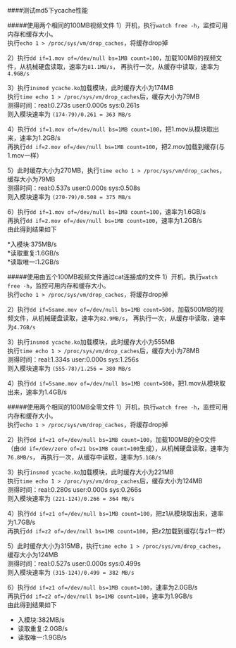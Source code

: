 ####测试md5下ycache性能

#####使用两个相同的100MB视频文件
1）开机，执行`watch free -h`，监控可用内存和缓存大小。<br>
   执行`echo 1 > /proc/sys/vm/drop_caches`，将缓存drop掉
   
2）执行`dd if=1.mov of=/dev/null bs=1MB count=100`，加载100MB的视频文件，从机械硬盘读取，速率为`81.1MB/s`，
   再执行一次，从缓存中读取，速率为`4.9GB/s`
   
3）执行`insmod ycache.ko`加载模块，此时缓存大小为174MB<br>
   执行`time echo 1 > /proc/sys/vm/drop_caches`后，缓存大小为79MB<br>
   测得时间：real:0.273s   user:0.000s   sys:0.261s<br>
   则入模块速率为 `(174-79)/0.261 = 363 MB/s`
   
4）执行`dd if=1.mov of=/dev/null bs=1MB count=100`，把1.mov从模块取出来，速率为1.2GB/s<br>
   再执行`dd if=2.mov of=/dev/null bs=1MB count=100`，把2.mov加载到缓存(与1.mov一样）
   
5）此时缓存大小为270MB，执行`time echo 1 > /proc/sys/vm/drop_caches`，缓存大小为79MB<br>
   测得时间：real:0.537s   user:0.000s   sys:0.508s<br>
   则入模块速率为 `(270-79)/0.508 = 375 MB/s`
   
6）执行`dd if=1.mov of=/dev/null bs=1MB count=100`，速率为1.6GB/s<br>
   再执行`dd if=2.mov of=/dev/null bs=1MB count=100`，速率为1.2GB/s<br>
   由此得到结果如下
   
*入模块:375MB/s             
*读取重复:1.6GB/s             
*读取唯一:1.2GB/s             
   
#####使用由五个100MB视频文件通过cat连接成的文件
1）开机，执行`watch free -h`，监控可用内存和缓存大小。<br>
   执行`echo 1 > /proc/sys/vm/drop_caches`，将缓存drop掉
   
2）执行`dd if=5same.mov of=/dev/null bs=1MB count=500`，加载500MB的视频文件，从机械硬盘读取，速率为`82.9MB/s`，
   再执行一次，从缓存中读取，速率为`4.7GB/s`
   
3）执行`insmod ycache.ko`加载模块，此时缓存大小为555MB<br>
   执行`time echo 1 > /proc/sys/vm/drop_caches`后，缓存大小为78MB<br>
   测得时间：real:1.334s   user:0.000s   sys:1.256s<br>
   则入模块速率为 `(555-78)/1.256 = 380 MB/s`
   
4）执行`dd if=5same.mov of=/dev/null bs=1MB count=500`，把1.mov从模块取出来，速率为1.4GB/s<br>

#####使用两个相同的100MB全零文件
1）开机，执行`watch free -h`，监控可用内存和缓存大小。<br>
   执行`echo 1 > /proc/sys/vm/drop_caches`，将缓存drop掉
   
2）执行`dd if=z1 of=/dev/null bs=1MB count=100`，加载100MB的全0文件
（由`dd if=/dev/zero of=z1 bs=1MB count=100`生成），从机械硬盘读取，速率为`76.8MB/s`，
   再执行一次，从缓存中读取，速率为`5.1GB/s`
   
3）执行`insmod ycache.ko`加载模块，此时缓存大小为221MB<br>
   执行`time echo 1 > /proc/sys/vm/drop_caches`后，缓存大小为124MB<br>
   测得时间：real:0.280s   user:0.000s   sys:0.266s<br>
   则入模块速率为 `(221-124)/0.266 = 364 MB/s`
   
4）执行`dd if=z1 of=/dev/null bs=1MB count=100`，把z1从模块取出来，速率为1.7GB/s<br>
   再执行`dd if=z2 of=/dev/null bs=1MB count=100`，把z2加载到缓存(与z1一样）
   
5）此时缓存大小为315MB，执行`time echo 1 > /proc/sys/vm/drop_caches`，缓存大小为124MB<br>
   测得时间：real:0.527s   user:0.000s   sys:0.499s<br>
   则入模块速率为 `(315-124)/0.499 = 382 MB/s`
   
6）执行`dd if=z1 of=/dev/null bs=1MB count=100`，速率为2.0GB/s<br>
   再执行`dd if=z2 of=/dev/null bs=1MB count=100`，速率为1.9GB/s<br>
   由此得到结果如下
   
* 入模块:382MB/s             
* 读取重复:2.0GB/s             
* 读取唯一:1.9GB/s  
